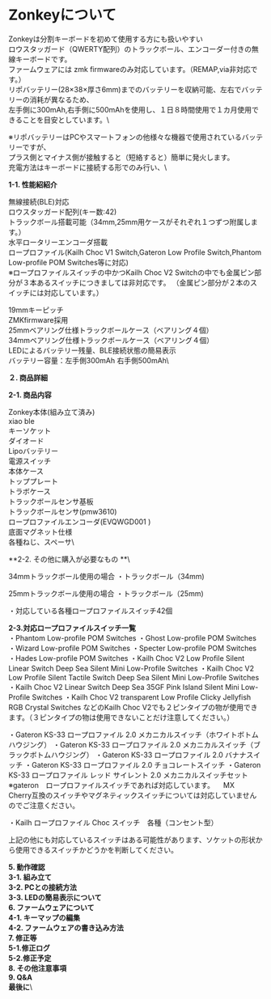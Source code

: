 # Zonkeyについて

Zonkeyは分割キーボードを初めて使用する方にも扱いやすい\
ロウスタッガード（QWERTY配列）のトラックボール、エンコーダー付きの無線キーボードです。\
ファームウェアには zmk firmwareのみ対応しています。（REMAP,via非対応です。）\
リポバッテリー(28×38×厚さ6mm)までのバッテリーを収納可能、左右でバッテリーの消耗が異なるため、\
左手側に300mAh,右手側に500mAhを使用し、１日８時間使用で１カ月使用できることを目安としています。\

※リポバッテリーはPCやスマートフォンの他様々な機器で使用されているバッテリーですが、\
プラス側とマイナス側が接触すると（短絡すると）簡単に発火します。\
充電方法はキーボードに接続する形でのみ行い、\

**1-1. 性能紹紹介**

無線接続(BLE)対応\
ロウスタッガード配列(キー数:42)\
トラックボール搭載可能（34mm,25mm用ケースがそれぞれ１つずつ附属します。）\
水平ロータリーエンコーダ搭載\
ロープロファイル(Kailh Choc V1 Switch,Gateron Low Profile Switch,Phantom Low-profile POM Switches等に対応)\
※ロープロファイルスイッチの中かつKailh Choc V2 Switchの中でも金属ピン部分が３本あるスイッチにつきましては非対応です。
（金属ピン部分が２本のスイッチには対応しています。）
 
19mmキーピッチ\
ZMKfirmware採用\
25mmベアリング仕様トラックボールケース（ベアリング４個）\
34mmベアリング仕様トラックボールケース（ベアリング４個）\
LEDによるバッテリー残量、BLE接続状態の簡易表示\
バッテリー容量：左手側300mAh  右手側500mAh\


**２. 商品詳細**

**2-1. 商品内容**

Zonkey本体(組み立て済み)\
xiao ble\
キーソケット\
ダイオード\
Lipoバッテリー\
電源スイッチ\
本体ケース\
トッププレート\
トラボケース\
トラックボールセンサ基板\
トラックボールセンサ(pmw3610)\
ロープロファイルエンコーダ(EVQWGD001 )\
底面マグネット仕様\
各種ねじ、スペーサ\


**2-2. その他に購入が必要なもの **\
 
34mmトラックボール使用の場合
・トラックボール（34mm)

25mmトラックボール使用の場合
・トラックボール（25mm)

・対応している各種ロープロファイルスイッチ42個



**2-3.対応ロープロファイルスイッチ一覧**\
・Phantom Low-profile POM Switches
・Ghost Low-profile POM Switches
・Wizard Low-profile POM Switches
・Specter Low-profile POM Switches
・Hades Low-profile POM Switches
・Kailh Choc V2 Low Profile Silent Linear Switch Deep Sea Silent Mini Low-Profile Switches
・Kailh Choc V2 Low Profile Silent Tactile Switch Deep Sea Silent Mini Low-Profile Switches
・Kailh Choc V2 Linear Switch Deep Sea 35GF Pink Island Silent Mini Low-Profile Switches
・Kailh Choc V2 transparent Low Profile Clicky Jellyfish RGB Crystal Switches
などのKailh Choc V2でも２ピンタイプの物が使用できます。（３ピンタイプの物は使用できないことだけ注意してください。）

・Gateron KS-33 ロープロファイル 2.0 メカニカルスイッチ（ホワイトボトムハウジング）
・Gateron KS-33 ロープロファイル 2.0 メカニカルスイッチ（ブラックボトムハウジング）
・Gateron KS-33 ロープロファイル 2.0 バナナスイッチ
・Gateron KS-33 ロープロファイル 2.0 チョコレートスイッチ
・Gateron KS-33 ロープロファイル レッド サイレント 2.0 メカニカルスイッチセット
※gateron　ロープロファイルスイッチであれば対応しています。
　MX　Cherry互換のスイッチやマグネティックスイッチについては対応していませんのでご注意ください。

 ・Kailh ロープロファイル Choc スイッチ　各種（コンセント型）

 上記の他にも対応しているスイッチはある可能性があります、ソケットの形状から使用できるスイッチかどうかを判断してください。


**5. 動作確認**\
**3-1. 組み立て**\
**3-2. PCとの接続方法**\
**3-3. LEDの簡易表示について**\
**6. ファームウェアについて**\
**4-1. キーマップの編集**\
**4-2. ファームウェアの書き込み方法**\
**7. 修正等**\
**5-1.修正ログ**\
**5-2.修正予定**\
**8. その他注意事項**\
**9. Q&A**\
**最後に**\
